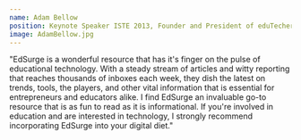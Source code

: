 ```yaml
---
name: Adam Bellow
position: Keynote Speaker ISTE 2013, Founder and President of eduTecher and eduClipper
image: AdamBellow.jpg
---
```


"EdSurge is a wonderful resource that has it's finger on the pulse of educational technology. With a steady stream of articles and witty reporting that reaches thousands of inboxes each week, they dish the latest on trends, tools, the players, and other vital information that is essential for entrepreneurs and educators alike. I find EdSurge an invaluable go-to resource that is as fun to read as it is informational. If you're involved in education and are interested in technology, I strongly recommend incorporating EdSurge into your digital diet."
